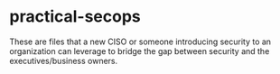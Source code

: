 # practical-secops

These are files that a new CISO or someone introducing security to an organization can leverage to bridge the gap between security and the executives/business owners.
